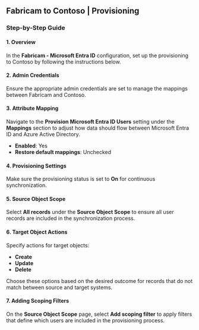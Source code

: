 ## Fabricam to Contoso | Provisioning

### Step-by-Step Guide

#### 1. Overview
In the **Fabricam - Microsoft Entra ID** configuration, set up the provisioning to Contoso by following the instructions below.

#### 2. Admin Credentials
Ensure the appropriate admin credentials are set to manage the mappings between Fabricam and Contoso.

#### 3. Attribute Mapping
Navigate to the **Provision Microsoft Entra ID Users** setting under the **Mappings** section to adjust how data should flow between Microsoft Entra ID and Azure Active Directory.

- **Enabled**: Yes
- **Restore default mappings**: Unchecked

#### 4. Provisioning Settings
Make sure the provisioning status is set to **On** for continuous synchronization.

#### 5. Source Object Scope
Select **All records** under the **Source Object Scope** to ensure all user records are included in the synchronization process.

#### 6. Target Object Actions
Specify actions for target objects:
- **Create**
- **Update**
- **Delete**

Choose these options based on the desired outcome for records that do not match between source and target systems.

#### 7. Adding Scoping Filters
On the **Source Object Scope** page, select **Add scoping filter** to apply filters that define which users are included in the provisioning process.